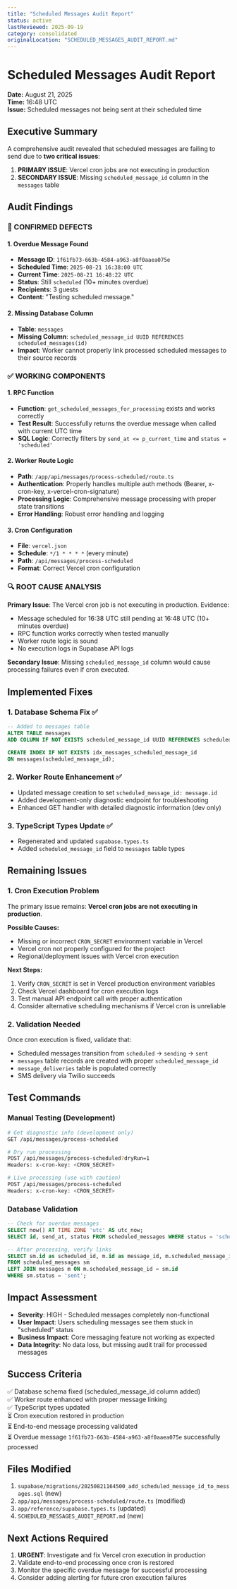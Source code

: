 ```yaml
---
title: "Scheduled Messages Audit Report"
status: active
lastReviewed: 2025-09-19
category: consolidated
originalLocation: "SCHEDULED_MESSAGES_AUDIT_REPORT.md"
---
```


# Scheduled Messages Audit Report

**Date:** August 21, 2025  
**Time:** 16:48 UTC  
**Issue:** Scheduled messages not being sent at their scheduled time

## Executive Summary

A comprehensive audit revealed that scheduled messages are failing to send due to **two critical issues**:

1. **PRIMARY ISSUE**: Vercel cron jobs are not executing in production
2. **SECONDARY ISSUE**: Missing `scheduled_message_id` column in the `messages` table

## Audit Findings

### 🔴 CONFIRMED DEFECTS

#### 1. Overdue Message Found

- **Message ID**: `1f61fb73-663b-4584-a963-a8f0aaea075e`
- **Scheduled Time**: `2025-08-21 16:38:00 UTC`
- **Current Time**: `2025-08-21 16:48:22 UTC`
- **Status**: Still `scheduled` (10+ minutes overdue)
- **Recipients**: 3 guests
- **Content**: "Testing scheduled message."

#### 2. Missing Database Column

- **Table**: `messages`
- **Missing Column**: `scheduled_message_id UUID REFERENCES scheduled_messages(id)`
- **Impact**: Worker cannot properly link processed scheduled messages to their source records

### ✅ WORKING COMPONENTS

#### 1. RPC Function

- **Function**: `get_scheduled_messages_for_processing` exists and works correctly
- **Test Result**: Successfully returns the overdue message when called with current UTC time
- **SQL Logic**: Correctly filters by `send_at <= p_current_time` and `status = 'scheduled'`

#### 2. Worker Route Logic

- **Path**: `/app/api/messages/process-scheduled/route.ts`
- **Authentication**: Properly handles multiple auth methods (Bearer, x-cron-key, x-vercel-cron-signature)
- **Processing Logic**: Comprehensive message processing with proper state transitions
- **Error Handling**: Robust error handling and logging

#### 3. Cron Configuration

- **File**: `vercel.json`
- **Schedule**: `*/1 * * * *` (every minute)
- **Path**: `/api/messages/process-scheduled`
- **Format**: Correct Vercel cron configuration

### 🔍 ROOT CAUSE ANALYSIS

**Primary Issue**: The Vercel cron job is not executing in production. Evidence:

- Message scheduled for 16:38 UTC still pending at 16:48 UTC (10+ minutes overdue)
- RPC function works correctly when tested manually
- Worker route logic is sound
- No execution logs in Supabase API logs

**Secondary Issue**: Missing `scheduled_message_id` column would cause processing failures even if cron executed.

## Implemented Fixes

### 1. Database Schema Fix ✅

```sql
-- Added to messages table
ALTER TABLE messages
ADD COLUMN IF NOT EXISTS scheduled_message_id UUID REFERENCES scheduled_messages(id);

CREATE INDEX IF NOT EXISTS idx_messages_scheduled_message_id
ON messages(scheduled_message_id);
```

### 2. Worker Route Enhancement ✅

- Updated message creation to set `scheduled_message_id: message.id`
- Added development-only diagnostic endpoint for troubleshooting
- Enhanced GET handler with detailed diagnostic information (dev only)

### 3. TypeScript Types Update ✅

- Regenerated and updated `supabase.types.ts`
- Added `scheduled_message_id` field to `messages` table types

## Remaining Issues

### 1. Cron Execution Problem

The primary issue remains: **Vercel cron jobs are not executing in production**.

**Possible Causes:**

- Missing or incorrect `CRON_SECRET` environment variable in Vercel
- Vercel cron not properly configured for the project
- Regional/deployment issues with Vercel cron execution

**Next Steps:**

1. Verify `CRON_SECRET` is set in Vercel production environment variables
2. Check Vercel dashboard for cron execution logs
3. Test manual API endpoint call with proper authentication
4. Consider alternative scheduling mechanisms if Vercel cron is unreliable

### 2. Validation Needed

Once cron execution is fixed, validate that:

- Scheduled messages transition from `scheduled` → `sending` → `sent`
- `messages` table records are created with proper `scheduled_message_id`
- `message_deliveries` table is populated correctly
- SMS delivery via Twilio succeeds

## Test Commands

### Manual Testing (Development)

```bash
# Get diagnostic info (development only)
GET /api/messages/process-scheduled

# Dry run processing
POST /api/messages/process-scheduled?dryRun=1
Headers: x-cron-key: <CRON_SECRET>

# Live processing (use with caution)
POST /api/messages/process-scheduled
Headers: x-cron-key: <CRON_SECRET>
```

### Database Validation

```sql
-- Check for overdue messages
SELECT now() AT TIME ZONE 'utc' AS utc_now;
SELECT id, send_at, status FROM scheduled_messages WHERE status = 'scheduled';

-- After processing, verify links
SELECT sm.id as scheduled_id, m.id as message_id, m.scheduled_message_id
FROM scheduled_messages sm
LEFT JOIN messages m ON m.scheduled_message_id = sm.id
WHERE sm.status = 'sent';
```

## Impact Assessment

- **Severity**: HIGH - Scheduled messages completely non-functional
- **User Impact**: Users scheduling messages see them stuck in "scheduled" status
- **Business Impact**: Core messaging feature not working as expected
- **Data Integrity**: No data loss, but missing audit trail for processed messages

## Success Criteria

✅ Database schema fixed (scheduled_message_id column added)  
✅ Worker route enhanced with proper message linking  
✅ TypeScript types updated  
⏳ Cron execution restored in production  
⏳ End-to-end message processing validated  
⏳ Overdue message `1f61fb73-663b-4584-a963-a8f0aaea075e` successfully processed

## Files Modified

1. `supabase/migrations/20250821164500_add_scheduled_message_id_to_messages.sql` (new)
2. `app/api/messages/process-scheduled/route.ts` (modified)
3. `app/reference/supabase.types.ts` (updated)
4. `SCHEDULED_MESSAGES_AUDIT_REPORT.md` (new)

## Next Actions Required

1. **URGENT**: Investigate and fix Vercel cron execution in production
2. Validate end-to-end processing once cron is restored
3. Monitor the specific overdue message for successful processing
4. Consider adding alerting for future cron execution failures

